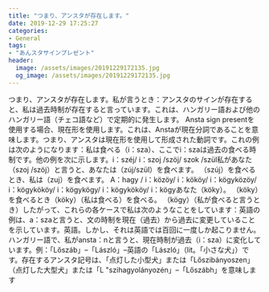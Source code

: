 ```yaml
---
title: "つまり、アンスタが存在します。"
date: 2019-12-29 17:25:27
categories:
- General
tags:
- "あんスタサインプレゼント"
header:
  image: /assets/images/20191229172135.jpg
  og_image: /assets/images/20191229172135.jpg
---
```


つまり、アンスタが存在します。私が言うとき：アンスタのサインが存在すると、私は過去時制が存在すると言っています。これは、ハンガリー語および他のハンガリー語（チェコ語など）で定期的に発生します。 Ansta sign presentを使用する場合、現在形を使用します。これは、Anstaが現在分詞であることを意味します。つまり、アンスタは現在形を使用して形成された動詞です。これの例は次のようになります：私は食べる（i：sza）、ここでi：szaは過去の食べる時制です。他の例を次に示します。i：széj/ i：szoj /szöj/ szok /szül私があなた（szoj /szöj）と言うと、あなたは（zúj/szül）を食べます。 （szúj）を食べるとき、私は（zuj）を食べます。 A：hagy / i：közöy/ i：kököy/ i：kögyközöy/ i：kögykököy/ i：kögykögy/ i：kögykököy/ i：kögyあなた（köky）。 （köky）を食べるとき（köky）（私は食べる）を食べる。 （kögy）（私が食べると言うとき）したがって、これらの各ケースで私は次のようなことをしています：英語の例は、a：szaと言うと、文の時制を現在（過去）から過去に変更していることを示しています。英語。しかし、それは英語では百回に一度しか起こりません。ハンガリー語で、私がansta：nと言うと、現在時制が過去（i：sza）に変化しています。例：「Lőszáb」–「László」–英語の「László」（lit。「小さな犬」）です。存在するアンスタ記号は、「点灯した小型犬」または「Lőszibányoszen」（点灯した大型犬」または「L &quot;szihagyolányozén」–「Lőszábh」を意味します
